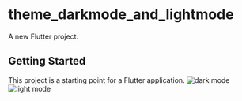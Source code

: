 # theme_darkmode_and_lightmode

A new Flutter project.

## Getting Started

This project is a starting point for a Flutter application.
![dark mode](https://github.com/25485YvesNshuti/Dark-Mode-and-Light-mode-a-side-/assets/172855749/60c532dc-dbcc-43bc-9251-e1d7160347de)
![light mode](https://github.com/25485YvesNshuti/Dark-Mode-and-Light-mode-a-side-/assets/172855749/b929763b-ee3e-49be-9c1c-048d2610c72f)
